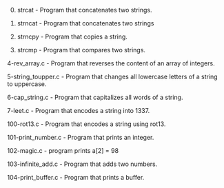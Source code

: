 0. strcat -  Program that concatenates two strings.

1. strncat - Program that concatenates two strings

2. strncpy - Program that copies a string.

3. strcmp -  Program that compares two strings.

4-rev_array.c - Program that reverses the content of an array of integers.

5-string_toupper.c - Program that changes all lowercase letters of a string to uppercase.

6-cap_string.c - Program that capitalizes all words of a string.

7-leet.c - Program that encodes a string into 1337.

100-rot13.c - Program that encodes a string using rot13.

101-print_number.c - Program that prints an integer.

102-magic.c - program prints a[2] = 98

103-infinite_add.c - Program that adds two numbers.

104-print_buffer.c - Program  that prints a buffer.
